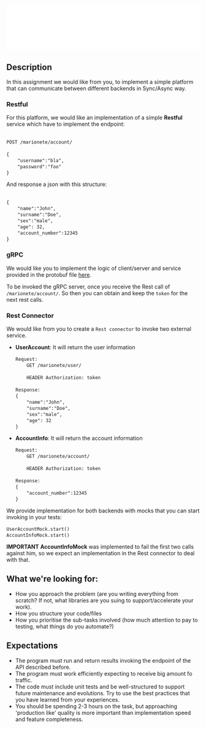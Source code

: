 
![My image](img/marionete_logo-1.svg)


## Description

In this assignment we would like from you, to implement a simple platform that can communicate between different backends in Sync/Async way.

### Restful 

For this platform, we would like an implementation of a simple **Restful** service which have to implement the endpoint:

```

POST /marionete/account/

{
    "username":"bla",
    "password":"foo"
}

```
And response a json with this structure:
```

{
    "name":"John",
    "surname":"Doe",
    "sex":"male",
    "age": 32,
    "account_number":12345
}

```


### gRPC

We would like you to implement the logic of client/server and service provided in the protobuf file [here](src/main/proto/login_service.proto).

To be invoked the gRPC server, once you receive the Rest call of ```/marionete/account/```. 
So then you can obtain and keep the ```token``` for the next rest calls.

### Rest Connector

We would like from you to create a ```Rest connector``` to invoke two external service.

* **UserAccount**: It will return the user information
    ```
    Request:
        GET /marionete/user/
        
        HEADER Authorization: token
    
    Response:
    {
        "name":"John",
        "surname":"Doe",
        "sex":"male",
        "age": 32
    }
    ```

* **AccountInfo**: It will return the account information
    ```
    Request:
        GET /marionete/account/
        
        HEADER Authorization: token
    
    Response:
    {
        "account_number":12345
    }
    ```

We provide implementation for both backends with mocks that you can start invoking in your tests:

```
UserAccountMock.start()
AccountInfoMock.start()
```

**IMPORTANT** **AccountInfoMock** was implemented to fail the first two calls against him, so we expect an implementation in the Rest connector
 to deal with that.


## What we're looking for:
* How you approach the problem (are you writing everything from scratch? If not, what libraries are you suing to support/accelerate your work).
* How you structure your code/files 
* How you prioritise the sub-tasks involved (how much attention to pay to testing, what things do you automate?)

## Expectations 
* The program must run and return results invoking the endpoint of the API described before.
* The program must work efficiently expecting to receive big amount fo traffic.
* The code must include unit tests and be well-structured to support future maintenance and evolutions. 
  Try to use the best practices that you have learned from your experiences.
* You should be spending 2-3 hours on the task, but approaching 'production like' quality is more
  important than implementation speed and feature completeness.


